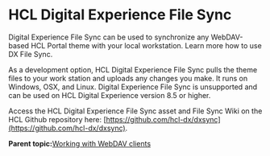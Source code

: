 # HCL Digital Experience File Sync

Digital Experience File Sync can be used to synchronize any WebDAV-based HCL Portal theme with your local workstation. Learn more how to use DX File Sync.

As a development option, HCL Digital Experience File Sync pulls the theme files to your work station and uploads any changes you make. It runs on Windows, OSX, and Linux. Digital Experience File Sync is unsupported and can be used on HCL Digital Experience version 8.5 or higher.

Access the HCL Digital Experience File Sync asset and File Sync Wiki on the HCL Github repository here: [https://github.com/hcl-dx/dxsync](https://github.com/hcl-dx/dxsync).

**Parent topic:**[Working with WebDAV clients](../admin-system/webdav_client.md)

